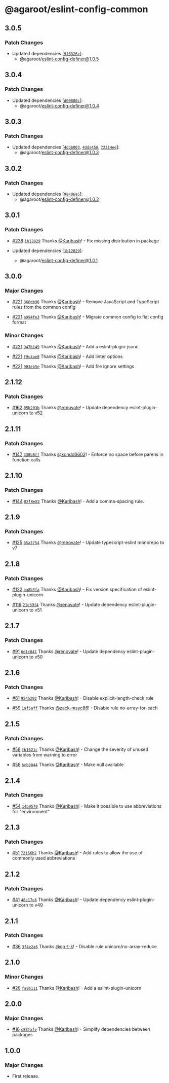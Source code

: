 # @agaroot/eslint-config-common

## 3.0.5

### Patch Changes

- Updated dependencies [[`916326c`](https://github.com/agaroot-technologies/eslint-config/commit/916326c6fb6a08df327380e9e246a100e673ce2b)]:
  - @agaroot/eslint-config-definer@1.0.5

## 3.0.4

### Patch Changes

- Updated dependencies [[`d00880c`](https://github.com/agaroot-technologies/eslint-config/commit/d00880c8d31cadeb0f0cb226d3b51c7cae6ceabe)]:
  - @agaroot/eslint-config-definer@1.0.4

## 3.0.3

### Patch Changes

- Updated dependencies [[`4dbb003`](https://github.com/agaroot-technologies/eslint-config/commit/4dbb0036c681fcc04148e472f766066749057777), [`4dda458`](https://github.com/agaroot-technologies/eslint-config/commit/4dda458c10298d2422b6e1cade36b00967360783), [`72214ee`](https://github.com/agaroot-technologies/eslint-config/commit/72214eeb41a7c0c8a1c6448c9f5467af6a6d0aab)]:
  - @agaroot/eslint-config-definer@1.0.3

## 3.0.2

### Patch Changes

- Updated dependencies [[`98406a5`](https://github.com/agaroot-technologies/eslint-config/commit/98406a55519afabe55e0a2f2fc5a52c771bd3f4f)]:
  - @agaroot/eslint-config-definer@1.0.2

## 3.0.1

### Patch Changes

- [#238](https://github.com/agaroot-technologies/eslint-config/pull/238) [`1b12829`](https://github.com/agaroot-technologies/eslint-config/commit/1b128293ead4aa6dc0d08d7462cf3350590fa5b9) Thanks [@Karibash](https://github.com/Karibash)! - Fix missing distribution in package

- Updated dependencies [[`1b12829`](https://github.com/agaroot-technologies/eslint-config/commit/1b128293ead4aa6dc0d08d7462cf3350590fa5b9)]:
  - @agaroot/eslint-config-definer@1.0.1

## 3.0.0

### Major Changes

- [#221](https://github.com/agaroot-technologies/eslint-config/pull/221) [`368db96`](https://github.com/agaroot-technologies/eslint-config/commit/368db9656f4c992735e9c33195ecca022a7bbea7) Thanks [@Karibash](https://github.com/Karibash)! - Remove JavaScript and TypeScript rules from the common config

- [#221](https://github.com/agaroot-technologies/eslint-config/pull/221) [`a994fe3`](https://github.com/agaroot-technologies/eslint-config/commit/a994fe3c7ff41e4a5ec78a596dec9847a464302c) Thanks [@Karibash](https://github.com/Karibash)! - Migrate common config to flat config format

### Minor Changes

- [#221](https://github.com/agaroot-technologies/eslint-config/pull/221) [`947b149`](https://github.com/agaroot-technologies/eslint-config/commit/947b14982278c323152ed3599c8ca78d753e7774) Thanks [@Karibash](https://github.com/Karibash)! - Add a eslint-plugin-jsonc

- [#221](https://github.com/agaroot-technologies/eslint-config/pull/221) [`f9c4ae8`](https://github.com/agaroot-technologies/eslint-config/commit/f9c4ae816b80f56e6e2d12aee5cd4ce56f26ab19) Thanks [@Karibash](https://github.com/Karibash)! - Add linter options

- [#221](https://github.com/agaroot-technologies/eslint-config/pull/221) [`903eb5e`](https://github.com/agaroot-technologies/eslint-config/commit/903eb5e67baa4492450f751d20d3aa048109be35) Thanks [@Karibash](https://github.com/Karibash)! - Add file ignore settings

## 2.1.12

### Patch Changes

- [#162](https://github.com/agaroot-technologies/eslint-config/pull/162) [`05b203b`](https://github.com/agaroot-technologies/eslint-config/commit/05b203b316985542d7b65efb575feb4c7298f45a) Thanks [@renovate](https://github.com/apps/renovate)! - Update dependency eslint-plugin-unicorn to v52

## 2.1.11

### Patch Changes

- [#147](https://github.com/agaroot-technologies/eslint-config/pull/147) [`438b8ff`](https://github.com/agaroot-technologies/eslint-config/commit/438b8ff58028184dfe5ef8ec1b77868ca6cec69c) Thanks [@kondo0602](https://github.com/kondo0602)! - Enforce no space before parens in function calls

## 2.1.10

### Patch Changes

- [#144](https://github.com/agaroot-technologies/eslint-config/pull/144) [`82f8e82`](https://github.com/agaroot-technologies/eslint-config/commit/82f8e824fd86b56045ad2d8b7b344451afc93bf7) Thanks [@Karibash](https://github.com/Karibash)! - Add a comma-spacing rule.

## 2.1.9

### Patch Changes

- [#125](https://github.com/agaroot-technologies/eslint-config/pull/125) [`05a3754`](https://github.com/agaroot-technologies/eslint-config/commit/05a375470dd32982efd5d72349badf5e8897eb62) Thanks [@renovate](https://github.com/apps/renovate)! - Update typescript-eslint monorepo to v7

## 2.1.8

### Patch Changes

- [#122](https://github.com/agaroot-technologies/eslint-config/pull/122) [`ea8b5fa`](https://github.com/agaroot-technologies/eslint-config/commit/ea8b5fa6f5ee51e138f610a70d73795ca1a178af) Thanks [@Karibash](https://github.com/Karibash)! - Fix version specification of eslint-plugin-unicorn

- [#119](https://github.com/agaroot-technologies/eslint-config/pull/119) [`21e39f4`](https://github.com/agaroot-technologies/eslint-config/commit/21e39f4bae10d3b575e75c5c045a9e1d621c93cd) Thanks [@renovate](https://github.com/apps/renovate)! - Update dependency eslint-plugin-unicorn to v51

## 2.1.7

### Patch Changes

- [#91](https://github.com/agaroot-technologies/eslint-config/pull/91) [`6d1c841`](https://github.com/agaroot-technologies/eslint-config/commit/6d1c841903c83e9aab258438a164195c0b506d6b) Thanks [@renovate](https://github.com/apps/renovate)! - Update dependency eslint-plugin-unicorn to v50

## 2.1.6

### Patch Changes

- [#61](https://github.com/agaroot-technologies/eslint-config/pull/61) [`9545292`](https://github.com/agaroot-technologies/eslint-config/commit/9545292133cb8fd2cb18c19e447bc64324474155) Thanks [@Karibash](https://github.com/Karibash)! - Disable explicit-length-check rule

- [#59](https://github.com/agaroot-technologies/eslint-config/pull/59) [`19f5aff`](https://github.com/agaroot-technologies/eslint-config/commit/19f5aff3ea316d6bf65a3745b3b33206f399f606) Thanks [@zack-msyc86](https://github.com/zack-msyc86)! - Disable rule no-array-for-each

## 2.1.5

### Patch Changes

- [#58](https://github.com/agaroot-technologies/eslint-config/pull/58) [`fb1621c`](https://github.com/agaroot-technologies/eslint-config/commit/fb1621c2e0c6b6353e0b6911f839e15c166953f9) Thanks [@Karibash](https://github.com/Karibash)! - Change the severity of unused variables from warning to error

- [#56](https://github.com/agaroot-technologies/eslint-config/pull/56) [`6cb9044`](https://github.com/agaroot-technologies/eslint-config/commit/6cb90442cf65b4539d9fbe7835fed41645a25cff) Thanks [@Karibash](https://github.com/Karibash)! - Make null available

## 2.1.4

### Patch Changes

- [#54](https://github.com/agaroot-technologies/eslint-config/pull/54) [`14b9570`](https://github.com/agaroot-technologies/eslint-config/commit/14b9570a603c2de2a58ada6ed262ce56ac9ff6b3) Thanks [@Karibash](https://github.com/Karibash)! - Make it possible to use abbreviations for "environment"

## 2.1.3

### Patch Changes

- [#51](https://github.com/agaroot-technologies/eslint-config/pull/51) [`72166b2`](https://github.com/agaroot-technologies/eslint-config/commit/72166b290302e1498e4086b81484ec3aa05ca44d) Thanks [@Karibash](https://github.com/Karibash)! - Add rules to allow the use of commonly used abbreviations

## 2.1.2

### Patch Changes

- [#41](https://github.com/agaroot-technologies/eslint-config/pull/41) [`48c17c6`](https://github.com/agaroot-technologies/eslint-config/commit/48c17c60f1da56b49bbf4ead03f885c74f5d7841) Thanks [@Karibash](https://github.com/Karibash)! - Update dependency eslint-plugin-unicorn to v49

## 2.1.1

### Patch Changes

- [#36](https://github.com/agaroot-technologies/eslint-config/pull/36) [`3f4e2a6`](https://github.com/agaroot-technologies/eslint-config/commit/3f4e2a6ff009c7bd8554a10dc65e8852249b5a51) Thanks [@gn-t-k](https://github.com/gn-t-k)! - Disable rule unicorn/no-array-reduce.

## 2.1.0

### Minor Changes

- [#28](https://github.com/agaroot-technologies/eslint-config/pull/28) [`fa96111`](https://github.com/agaroot-technologies/eslint-config/commit/fa96111cac549417400b7d052ce247a2a8c91047) Thanks [@Karibash](https://github.com/Karibash)! - Add a eslint-plugin-unicorn

## 2.0.0

### Major Changes

- [#16](https://github.com/agaroot-technologies/eslint-config/pull/16) [`c88fafe`](https://github.com/agaroot-technologies/eslint-config/commit/c88fafe0d6c3a42b47c7e2c5a10a065e55322aef) Thanks [@Karibash](https://github.com/Karibash)! - Simplify dependencies between packages

## 1.0.0

### Major Changes

- First release.
